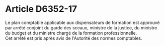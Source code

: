 # Article D6352-17

Le plan comptable applicable aux dispensateurs de formation est approuvé par arrêté conjoint du garde des sceaux, ministre de la justice, du ministre du budget et du ministre chargé de la formation professionnelle.   
Cet arrêté est pris après avis de l'Autorité des normes comptables.
